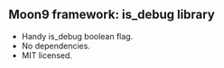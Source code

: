 ## Moon9 framework: is_debug library
- Handy is_debug boolean flag.
- No dependencies.
- MIT licensed.
